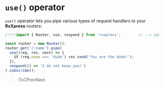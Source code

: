 # `use()` operator


`use()` operator lets you pipe various types of request handlers to your
**RxXpress** routers:

```ts
/*!*/import { Router, use, respond } from 'rxxpress';        // --> import the operator

const router = new Router();
router.get('/:name').pipe(
  use((req, res, next) => {
    if (req.name === 'dude') res.send('You are the dude!');
  }),
  respond(() => 'I do not know you!')
).subscribe();
```


> :ToCPrevNext
